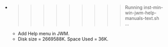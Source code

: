 * >>>>>>>>> Running inst-min-win-jwm-help-manuals-text.sh ...
  * Add Help menu in JWM.
  * Disk size = 2669588K. Space Used = 36K.
